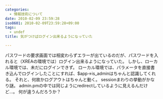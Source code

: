 ```yaml
---
categories:
  - 情報技術について
date: 2010-02-09 23:59:28
iso8601: 2010-02-09T23:59:28+09:00
tags:
  - undef
title: 気がつけばログイン出来るようになっていた

---
```


<p>パスワードの要求画面では相変わらずエラーが出ているのだが、パスワードを入れると（XREAの環境では）ログイン出来るようになっていた。
しかし、ローカル環境では、未だにログインできず。
ローカル環境では、パラメータを直接書き込んでログインしたことにすれば、$app->is_adminはちゃんと認識してくれる。
それと、何故かログアウトはちゃんと動く。
sessionまわりの挙動がかなり謎。
admin.pmの中では同じようにredirectしているように見えるんだけど&#133;。
何が違うんだろうか？</p>
    	